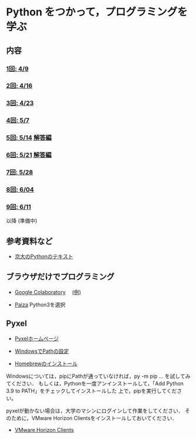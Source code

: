 # Python をつかって，プログラミングを学ぶ


## 内容

### [1回: 4/9](c01.asciidoc)

### [2回: 4/16](c02.asciidoc)

### [3回: 4/23](c03.asciidoc)

### [4回: 5/7](c04.asciidoc)

### [5回: 5/14](c05.asciidoc) [解答編](c05_ans.asciidoc)

### [6回: 5/21](c06.asciidoc) [解答編](c06_ans.asciidoc)

### [7回: 5/28](c21-07.asciidoc)

### [8回: 6/04](c21-08.asciidoc)

### [9回: 6/11](c21-09.asciidoc)

以降 (準備中)

## 参考資料など

- [京大のPythonのテキスト](http://hdl.handle.net/2433/245698)

## ブラウザだけでプログラミング

- [Google Colaboratory](https://colab.research.google.com/)　
[(例)](https://colab.research.google.com/drive/1FRPJYCoxy4X1ifzwCRn3JtGCa9ROIfDP)

- [Paiza](https://paiza.io/) Python3を選択

## Pyxel

- [Pyxelホームページ](https://github.com/kitao/pyxel/blob/master/README.ja.md)

- [WindowsでPathの設定](https://www.javadrive.jp/python/install/index3.html)

- [Homebrewのインストール](https://qiita.com/zaburo/items/29fe23c1ceb6056109fd)

Windowsについては，pipにPathが通っていなければ，py -m pip ... を試してみてください．
もしくは，Pythonを一度アンインストールして，「Add Python 3.9 to PATH」をチェックしてインストールした
上で，pipを実行してください。

pyxelが動かない場合は，大学のマシンにログインして作業をしてください．
そのために，VMware Horizon Clientsをインストールしておいてください．

- [VMware Horizon Clients](https://my.vmware.com/jp/web/vmware/downloads/info/slug/desktop_end_user_computing/vmware_horizon_clients/horizon_7_5_0)
